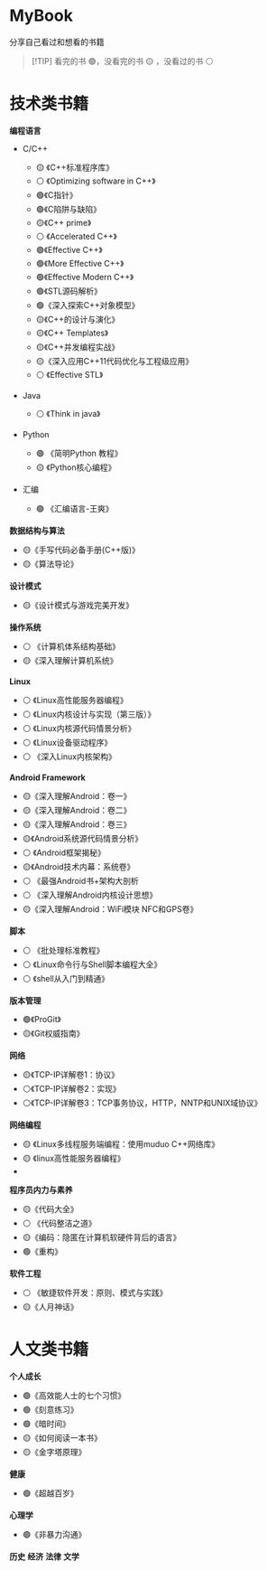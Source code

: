 # MyBook
分享自己看过和想看的书籍

>  [!TIP]
> 看完的书 :green_circle:，没看完的书 :yellow_circle: ，没看过的书 :white_circle: 


# 技术类书籍
**编程语言**
+ C/C++
  - :yellow_circle: 《C++标准程序库》
  - :white_circle: 《Optimizing software in C++》
  - :green_circle:《C指针》
  - :green_circle:《C陷阱与缺陷》
  - :yellow_circle:《C++ prime》
  - :white_circle: 《Accelerated C++》
  - :green_circle:《Effective C++》
  - :green_circle:《More Effective C++》
  - :green_circle:《Effective Modern C++》
  - :green_circle:《STL源码解析》
  - :green_circle:《深入探索C++对象模型》
  - :yellow_circle:《C++的设计与演化》
  - :yellow_circle:《C++ Templates》
  - :yellow_circle:《C++并发编程实战》
  - :yellow_circle:《深入应用C++11代码优化与工程级应用》
  - :white_circle: 《Effective STL》
    
+ Java
  -  :white_circle: 《Think in java》
+ Python
  - :green_circle: 《简明Python 教程》
  - :yellow_circle: 《Python核心编程》
+ 汇编
  - :green_circle: 《汇编语言-王爽》

**数据结构与算法**
+ :yellow_circle:《手写代码必备手册(C++版)》
+ :yellow_circle:《算法导论》
  
**设计模式**
+ :yellow_circle:《设计模式与游戏完美开发》

**操作系统**
+ :white_circle: 《计算机体系结构基础》
+ :yellow_circle:《深入理解计算机系统》

**Linux**
+ :white_circle: 《Linux高性能服务器编程》
+ :white_circle: 《Linux内核设计与实现（第三版）》
+ :white_circle: 《Linux内核源代码情景分析》
+ :white_circle: 《Linux设备驱动程序》
+ :white_circle: 《深入Linux内核架构》

**Android Framework**
+ :yellow_circle:《深入理解Android：卷一》
+ :yellow_circle:《深入理解Android：卷二》
+ :yellow_circle:《深入理解Android：卷三》
+ :yellow_circle:《Android系统源代码情景分析》
+ :white_circle: 《Android框架揭秘》
+ :yellow_circle:《Android技术内幕：系统卷》
+ :white_circle: 《最强Android书+架构大剖析
+ :white_circle: 《深入理解Android内核设计思想》
+ :yellow_circle:《深入理解Android：WiFi模块 NFC和GPS卷》

**脚本**
+ :white_circle: 《批处理标准教程》
+ :white_circle: 《Linux命令行与Shell脚本编程大全》
+ :white_circle: 《shell从入门到精通》

**版本管理**
+ :green_circle:《ProGit》
+ :yellow_circle:《Git权威指南》

**网络**
+ :yellow_circle:《TCP-IP详解卷1：协议》
+ :white_circle:《TCP-IP详解卷2：实现》
+ :white_circle:《TCP-IP详解卷3：TCP事务协议，HTTP，NNTP和UNIX域协议》

**网络编程**
+ :yellow_circle: 《Linux多线程服务端编程：使用muduo C++网络库》
+ :yellow_circle: 《linux高性能服务器编程》
+ 

**程序员内力与素养**
+ :yellow_circle:《代码大全》
+ :white_circle: 《代码整洁之道》
+ :yellow_circle:《编码：隐匿在计算机软硬件背后的语言》
+ :green_circle:《重构》

**软件工程**
+ :white_circle: 《敏捷软件开发：原则、模式与实践》
+ :yellow_circle:《人月神话》

# 人文类书籍

**个人成长**
+ :green_circle:《高效能人士的七个习惯》
+ :green_circle:《刻意练习》
+ :green_circle:《暗时间》
+ :yellow_circle:《如何阅读一本书》
+ :yellow_circle:《金字塔原理》
  
**健康**
+ :green_circle:《超越百岁》

**心理学**
+ :green_circle:《非暴力沟通》

**历史**
**经济**
**法律**
**文学**

